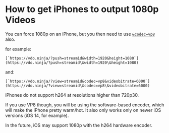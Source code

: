 # How to get iPhones to output 1080p Videos

You can force 1080p on an iPhone, but you then need to use [`&codec=vp8`](../advanced-settings/view-parameters/codec.md) also.

for example:

``[`https://vdo.ninja/?push=streamid&width=1920&height=1080`](https://vdo.ninja/?push=streamid\&width=1920\&height=1080)``

and:

``[`https://vdo.ninja/?view=streamid&codec=vp8&videobitrate=6000`](https://vdo.ninja/?view=streamid\&codec=vp8\&videobitrate=6000)``

iPhones do not support h264 at resolutions higher than 720p30.

If you use VP8 though, you will be using the software-based encoder, which will make the iPhone pretty warm/hot. It also only works only on newer iOS versions (iOS 14, for example).

In the future, iOS may support 1080p with the h264 hardware encoder.
